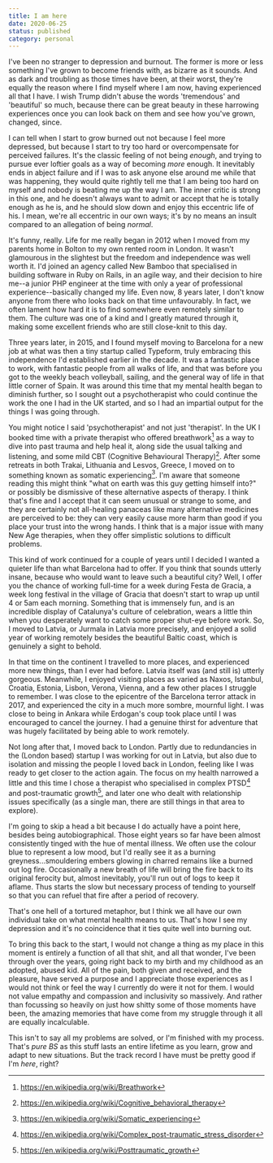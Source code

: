 ```yaml
---
title: I am here
date: 2020-06-25
status: published
category: personal 
---
```


I've been no stranger to depression and burnout. The former is more or less something I've grown to become friends with, as bizarre as it sounds. And as dark and troubling as those times have been, at their worst, they're equally the reason where I find myself where I am now, having experienced all that I have. I wish Trump didn't abuse the words 'tremendous' and 'beautiful' so much, because there can be great beauty in these harrowing experiences once you can look back on them and see how you've grown, changed, since.

I can tell when I start to grow burned out not because I feel more depressed, but because I start to try too hard or overcompensate for perceived failures. It's the classic feeling of not being _enough_, and trying to pursue ever loftier goals as a way of becoming _more_ enough. It inevitably ends in abject failure and if I was to ask anyone else around me while that was happening, they would quite rightly tell me that I am being too hard on myself and nobody is beating me up the way I am. The inner critic is strong in this one, and he doesn't always want to admit or accept that he is totally enough as he is, and he should slow down and enjoy this eccentric life of his. I mean, we're all eccentric in our own ways; it's by no means an insult compared to an allegation of being _normal_.

It's funny, really. Life for me really began in 2012 when I moved from my parents home in Bolton to my own rented room in London. It wasn't glamourous in the slightest but the freedom and independence was well worth it. I'd joined an agency called New Bamboo that specialised in building software in Ruby on Rails, in an agile way, and their decision to hire me--a junior PHP engineer at the time with only a year of professional experience--basically changed my life. Even now, 8 years later, I don't know anyone from there who looks back on that time unfavourably. In fact, we often lament how hard it is to find somewhere even remotely similar to them. The culture was one of a kind and I greatly matured through it, making some excellent friends who are still close-knit to this day.

Three years later, in 2015, and I found myself moving to Barcelona for a new job at what was then a tiny startup called Typeform, truly embracing this independence I'd established earlier in the decade. It was a fantastic place to work, with fantastic people from all walks of life, and that was before you got to the weekly beach volleyball, sailing, and the general way of life in that little corner of Spain. It was around this time that my mental health began to diminish further, so I sought out a psychotherapist who could continue the work the one I had in the UK started, and so I had an impartial output for the things I was going through.

You might notice I said 'psychotherapist' and not just 'therapist'. In the UK I booked time with a private therapist who offered breathwork[^1] as a way to dive into past trauma and help heal it, along side the usual talking and listening, and some mild CBT (Cognitive Behavioural Therapy)[^2]. After some retreats in both Trakai, Lithuania and Lesvos, Greece, I moved on to something known as somatic experiencing[^3]. I'm aware that someone reading this might think "what on earth was this guy getting himself into?" or possibly be dismissive of these alternative aspects of therapy. I think that's fine and I accept that it can seem unusual or strange to some, and they are certainly not all-healing panaceas like many alternative medicines are perceived to be: they can very easily cause more harm than good if you place your trust into the wrong hands. I think that is a major issue with many New Age therapies, when they offer simplistic solutions to difficult problems.

This kind of work continued for a couple of years until I decided I wanted a quieter life than what Barcelona had to offer. If you think that sounds utterly insane, because who would want to leave such a beautiful city? Well, I offer you the chance of working full-time for a week during Festa de Gracia, a week long festival in the village of Gracia that doesn't start to wrap up until 4 or 5am each morning. Something that is immensely fun, and is an incredible display of Catalunya's culture of celebration, wears a little thin when you desperately want to catch some proper shut-eye before work. So, I moved to Latvia, or Jurmala in Latvia more precisely, and enjoyed a solid year of working remotely besides the beautiful Baltic coast, which is genuinely a sight to behold.

In that time on the continent I travelled to more places, and experienced more new things, than I ever had before. Latvia itself was (and still is) utterly gorgeous. Meanwhile, I enjoyed visiting places as varied as Naxos, Istanbul, Croatia, Estonia, Lisbon, Verona, Vienna, and a few other places I struggle to remember. I was close to the epicentre of the Barcelona terror attack in 2017, and experienced the city in a much more sombre, mournful light. I was close to being in Ankara while Erdogan's coup took place until I was encouraged to cancel the journey. I had a genuine thirst for adventure that was hugely facilitated by being able to work remotely. 

Not long after that, I moved back to London. Partly due to redundancies in the (London based) startup I was working for out in Latvia, but also due to isolation and missing the people I loved back in London, feeling like I was ready to get closer to the action again. The focus on my health narrowed a little and this time I chose a therapist who specialised in complex PTSD[^4] and post-traumatic growth[^5], and later one who dealt with relationship issues specifically (as a single man, there are still things in that area to explore).

I'm going to skip a head a bit because I do actually have a point here, besides being autobiographical. Those eight years so far have been almost consistently tinged with the hue of mental illness. We often use the colour blue to represent a low mood, but I'd really see it as a burning greyness...smouldering embers glowing in charred remains like a burned out log fire. Occasionally a new breath of life will bring the fire back to its original ferocity but, almost inevitably, you'll run out of logs to keep it aflame. Thus starts the slow but necessary process of tending to yourself so that you can refuel that fire after a period of recovery.

That's one hell of a tortured metaphor, but I think we all have our own individual take on what mental health means to us. That's how I see my depression and it's no coincidence that it ties quite well into burning out.

To bring this back to the start, I would not change a thing as my place in this moment is entirely a function of all that shit, and all that wonder, I've been through over the years, going right back to my birth and my childhood as an adopted, abused kid. All of the pain, both given and received, and the pleasure, have served a purpose and I appreciate those experiences as I would not think or feel the way I currently do were it not for them. I would not value empathy and compassion and inclusivity so massively. And rather than focussing so heavily on just how shitty some of those moments have been, the amazing memories that have come from my struggle through it all are equally incalculable.

This isn't to say all my problems are solved, or I'm finished with my process. That's *pure BS* as this stuff lasts an entire lifetime as you learn, grow and adapt to new situations. But the track record I have must be pretty good if I'm _here_, right?



[^1]: <https://en.wikipedia.org/wiki/Breathwork>
[^2]: <https://en.wikipedia.org/wiki/Cognitive_behavioral_therapy>
[^3]: <https://en.wikipedia.org/wiki/Somatic_experiencing>
[^4]: <https://en.wikipedia.org/wiki/Complex_post-traumatic_stress_disorder>
[^5]: <https://en.wikipedia.org/wiki/Posttraumatic_growth>